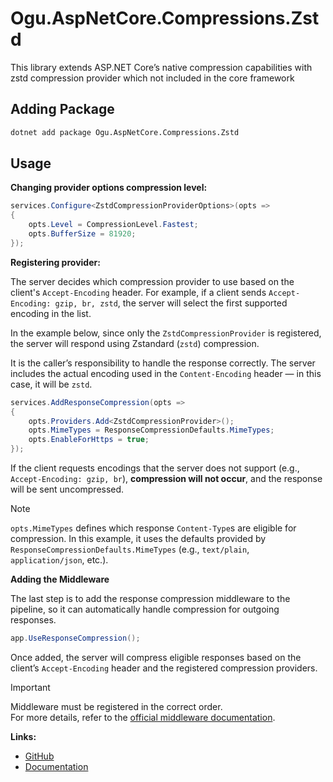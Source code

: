 # Ogu.AspNetCore.Compressions.Zstd

This library extends ASP.NET Core’s native compression capabilities with zstd compression provider which not included in the core framework

## Adding Package

```bash
dotnet add package Ogu.AspNetCore.Compressions.Zstd
```

## Usage

**Changing provider options compression level:**
```csharp
services.Configure<ZstdCompressionProviderOptions>(opts =>
{
    opts.Level = CompressionLevel.Fastest;
    opts.BufferSize = 81920;
});
```

**Registering provider:**

The server decides which compression provider to use based on the client's `Accept-Encoding` header. For example, if a client sends `Accept-Encoding: gzip, br, zstd`, the server will select the first supported encoding in the list.

In the example below, since only the `ZstdCompressionProvider` is registered, the server will respond using Zstandard (`zstd`) compression.

It is the caller’s responsibility to handle the response correctly.
The server includes the actual encoding used in the `Content-Encoding` header — in this case, it will be `zstd`.

```csharp
services.AddResponseCompression(opts =>
{
    opts.Providers.Add<ZstdCompressionProvider>();
    opts.MimeTypes = ResponseCompressionDefaults.MimeTypes;
    opts.EnableForHttps = true;
});
```

If the client requests encodings that the server does not support (e.g., `Accept-Encoding: gzip, br`), **compression will not occur**, and the response will be sent uncompressed.

> [!NOTE]  
> `opts.MimeTypes` defines which response `Content-Type`s are eligible for compression. In this example, it uses the defaults provided by `ResponseCompressionDefaults.MimeTypes` (e.g., `text/plain`, `application/json`, etc.).

**Adding the Middleware**

The last step is to add the response compression middleware to the pipeline, so it can automatically handle compression for outgoing responses.

```csharp
app.UseResponseCompression();
```

Once added, the server will compress eligible responses based on the client’s `Accept-Encoding` header and the registered compression providers.

> [!IMPORTANT]  
> Middleware must be registered in the correct order.  
> For more details, refer to the [official middleware documentation](https://learn.microsoft.com/en-us/aspnet/core/fundamentals/middleware/?view=aspnetcore-9.0). 

**Links:**
- [GitHub](https://github.com/ogulcanturan/Ogu.Compressions)
- [Documentation](https://github.com/ogulcanturan/Ogu.Compressions/tree/master/src/Ogu.AspNetCore.Compressions#readme)
